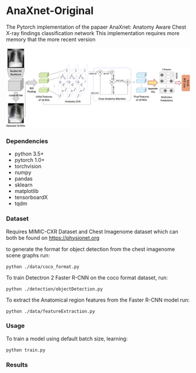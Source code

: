 # AnaXnet-Original
The Pytorch implementation of the papaer AnaXnet: Anatomy Aware Chest X-ray findings classification network This implementation requires more memory that the more recent version


![alt text](https://github.com/Nkechinyere-Agu/AnaXNet/blob/master/imgs/network.jpg?raw=true)


### Dependencies
* python 3.5+
* pytorch 1.0+
* torchvision
* numpy
* pandas
* sklearn
* matplotlib
* tensorboardX
* tqdm

### Dataset
Requires MIMIC-CXR Dataset and Chest Imagenome dataset which can both be found on https://physionet.org

to generate the format for object detection from the chest imagenome scene graphs run:
```
python ./data/coco_format.py
```

To train Detectron 2 Faster R-CNN on the coco format dataset, run:
```
python ./detection/objectDetection.py
```

To extract the Anatomical region features from the Faster R-CNN model run:
```
python ./data/featureExtraction.py
```

### Usage
To train a model using default batch size, learning:
```
python train.py  
```

### Results

